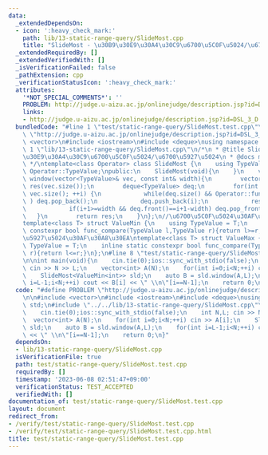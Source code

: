 ```yaml
---
data:
  _extendedDependsOn:
  - icon: ':heavy_check_mark:'
    path: lib/13-static-range-query/SlideMost.cpp
    title: "SlideMost - \u30B9\u30E9\u30A4\u30C9\u6700\u5C0F\u5024/\u6700\u5927\u5024"
  _extendedRequiredBy: []
  _extendedVerifiedWith: []
  _isVerificationFailed: false
  _pathExtension: cpp
  _verificationStatusIcon: ':heavy_check_mark:'
  attributes:
    '*NOT_SPECIAL_COMMENTS*': ''
    PROBLEM: http://judge.u-aizu.ac.jp/onlinejudge/description.jsp?id=DSL_3_D
    links:
    - http://judge.u-aizu.ac.jp/onlinejudge/description.jsp?id=DSL_3_D
  bundledCode: "#line 1 \"test/static-range-query/SlideMost.test.cpp\"\n#define PROBLEM\
    \ \"http://judge.u-aizu.ac.jp/onlinejudge/description.jsp?id=DSL_3_D\"\n\n#include\
    \ <vector>\n#include <iostream>\n#include <deque>\nusing namespace std;\n#line\
    \ 1 \"lib/13-static-range-query/SlideMost.cpp\"\n/*\n * @title SlideMost - \u30B9\
    \u30E9\u30A4\u30C9\u6700\u5C0F\u5024/\u6700\u5927\u5024\n * @docs md/data-structure/SlideMost.md\n\
    \ */\ntemplate<class Operator> class SlideMost {\n    using TypeValue = typename\
    \ Operator::TypeValue;\npublic:\n    SlideMost(void){\n    }\n    vector<TypeValue>\
    \ window(vector<TypeValue>& vec, const int& width){\n        vector<TypeValue>\
    \ res(vec.size());\n        deque<TypeValue> deq;\n        for(int i = 0; i <\
    \ vec.size(); ++i) {\n            while(deq.size() && Operator::func_compare(vec[deq.back()],vec[i])\
    \ ) deq.pop_back();\n            deq.push_back(i);\n            res[i] = vec[deq.front()];\n\
    \            if(i+1>=width && deq.front()==i+1-width) deq.pop_front();\n     \
    \   }\n        return res;\n    }\n};\n//\u6700\u5C0F\u5024\u30AF\u30A8\u30EA\n\
    template<class T> struct ValueMin {\n    using TypeValue = T;\n    inline static\
    \ constexpr bool func_compare(TypeValue l,TypeValue r){return l>=r;}\n};\n//\u6700\
    \u5927\u5024\u30AF\u30A8\u30EA\ntemplate<class T> struct ValueMax {\n    using\
    \ TypeValue = T;\n    inline static constexpr bool func_compare(TypeValue l,TypeValue\
    \ r){return l<=r;}\n};\n#line 8 \"test/static-range-query/SlideMost.test.cpp\"\
    \n\nint main(void){\n    cin.tie(0);ios::sync_with_stdio(false);\n    int N,L;\
    \ cin >> N >> L;\n    vector<int> A(N);\n    for(int i=0;i<N;++i) cin >> A[i];\n\
    \    SlideMost<ValueMin<int>> sld;\n    auto B = sld.window(A,L);\n    for(int\
    \ i=L-1;i<N;++i) cout << B[i] << \" \\n\"[i==N-1];\n    return 0;\n}\n"
  code: "#define PROBLEM \"http://judge.u-aizu.ac.jp/onlinejudge/description.jsp?id=DSL_3_D\"\
    \n\n#include <vector>\n#include <iostream>\n#include <deque>\nusing namespace\
    \ std;\n#include \"../../lib/13-static-range-query/SlideMost.cpp\"\n\nint main(void){\n\
    \    cin.tie(0);ios::sync_with_stdio(false);\n    int N,L; cin >> N >> L;\n  \
    \  vector<int> A(N);\n    for(int i=0;i<N;++i) cin >> A[i];\n    SlideMost<ValueMin<int>>\
    \ sld;\n    auto B = sld.window(A,L);\n    for(int i=L-1;i<N;++i) cout << B[i]\
    \ << \" \\n\"[i==N-1];\n    return 0;\n}"
  dependsOn:
  - lib/13-static-range-query/SlideMost.cpp
  isVerificationFile: true
  path: test/static-range-query/SlideMost.test.cpp
  requiredBy: []
  timestamp: '2023-06-08 02:51:47+09:00'
  verificationStatus: TEST_ACCEPTED
  verifiedWith: []
documentation_of: test/static-range-query/SlideMost.test.cpp
layout: document
redirect_from:
- /verify/test/static-range-query/SlideMost.test.cpp
- /verify/test/static-range-query/SlideMost.test.cpp.html
title: test/static-range-query/SlideMost.test.cpp
---
```

